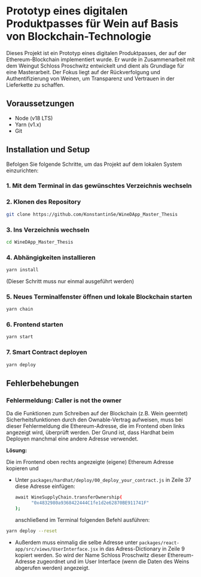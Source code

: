 
# Prototyp eines digitalen Produktpasses für Wein auf Basis von Blockchain-Technologie

Dieses Projekt ist ein Prototyp eines digitalen Produktpasses, der auf der Ethereum-Blockchain implementiert wurde. Er wurde in Zusammenarbeit mit dem Weingut Schloss Proschwitz entwickelt und dient als Grundlage für eine Masterarbeit. Der Fokus liegt auf der Rückverfolgung und Authentifizierung von Weinen, um Transparenz und Vertrauen in der Lieferkette zu schaffen.

## Voraussetzungen

- Node (v18 LTS)
- Yarn (v1.x)
- Git

## Installation und Setup

Befolgen Sie folgende Schritte, um das Projekt auf dem lokalen System einzurichten:

### 1. Mit dem Terminal in das gewünschtes Verzeichnis wechseln

### 2. Klonen des Repository 

```bash
git clone https://github.com/KonstantinSe/WineDApp_Master_Thesis
```

### 3. Ins Verzeichnis wechseln

```bash
cd WineDApp_Master_Thesis
```

### 4. Abhängigkeiten installieren

```bash
yarn install
```
(Dieser Schritt muss nur einmal ausgeführt werden)

### 5. Neues Terminalfenster öffnen und lokale Blockchain starten

```bash
yarn chain
```

### 6. Frontend starten

```bash
yarn start
```

### 7. Smart Contract deployen

```bash
yarn deploy
```



## Fehlerbehebungen

### Fehlermeldung: Caller is not the owner

Da die Funktionen zum Schreiben auf der Blockchain (z.B. Wein geerntet)  Sicherheitsfunktionen durch den Ownable-Vertrag aufweisen, muss bei dieser Fehlermeldung die Ethereum-Adresse, die im Frontend oben links angezeigt wird, überprüft werden. Der Grund ist, dass Hardhat beim Deployen manchmal eine andere Adresse verwendet.

**Lösung:**

Die im Frontend oben rechts angezeigte (eigene) Ethereum Adresse kopieren und

- Unter `packages/hardhat/deploy/00_deploy_your_contract.js` in Zeile 37 diese Adresse einfügen:

  ```bash
  await WineSupplyChain.transferOwnership(
        "0x4832980a9368422444C1fe1d2e62870BE911741F"
  );
  ```

  anschließend im Terminal folgenden Befehl ausführen:
```bash
yarn deploy --reset
```

- Außerdem muss einmalig die selbe Adresse unter `packages/react-app/src/views/UserInterface.jsx` in das Adress-Dictionary in Zeile 9 kopiert werden. So wird der Name Schloss Proschwitz dieser  Ethereum-Adresse zugeordnet und im User Interface (wenn die Daten des Weins abgerufen werden) angezeigt.

